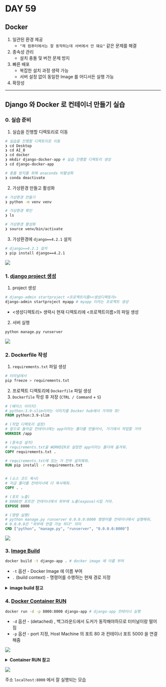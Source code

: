# DAY 59

## Docker
1. 일관된 환경 제공
   * `"제 컴퓨터에서는 잘 동작하는데 서버에서 안 돼요"` 같은 문제를 해결
2. 종속성 관리
   * 설치 충돌 및 버전 문제 방지
3. 빠른 배포
   * 복잡한 설치 과정 생략 가능
   * 서버 설정 없이 동일한 Image 를 어디서든 실행 가능
4. 확장성

---
## Django 와 Docker 로 컨테이너 만들기 실습


### 0. 실습 준비
1. 실습을 진행할 디렉토리로 이동
```bash
# 실습을 진행할 디렉토리로 이동
❯ cd Desktop
❯ cd AI_8
❯ cd docker
❯ mkdir django-docker-app # 실습 진행할 디렉토리 생성
❯ cd django-docker-app

# 충돌 방지를 위해 anaconda 비활성화
❯ conda deactivate
```

2. 가상환경 만들고 활성화
```bash
# 가상환경 만들기
❯ python -m venv venv

# 가상환경 확인
❯ ls

# 가상환경 활성화
❯ source venv/bin/activate
```

3. 가상환경에 `django==4.2.1` 설치
```bash
# django==4.2.1 설치
❯ pip install django==4.2.1
```
![](/img/241213_docker_terminal.png)

### 1. [django project 생성](DAY56_241211.md#project-생성하기)

1. project 생성
```bash
# django-admin startproject <프로젝트이름><생성디렉토리>
django-admin startproject myapp # myapp 이라는 프로젝트 생성
```
* <생성디렉토리> 생략시 현재 디렉토리에 <프로젝트이름>의 파일 생성

2. 서버 실행
```bash
python manage.py runserver
```

![](/img/241213_docker_terminal_2.png)
### 2. Dockerfile 작성
1. `requirements.txt` 파일 생성
```bash
# 터미널에서
pip freeze > requirements.txt
```
2. 프로젝트 디렉토리에 `Dockerfile` 파일 생성
3. `Dockerfile` 작성 후 저장 (`CTRL / Command` + `S`)

```dockerfile
# (베이스 이미지)
# python:3.9-slim이라는 이미지를 Docker hub에서 가져와 줘!
FROM python:3.9-slim

# (작업 디렉토리 설정)
# 앞으로 돌아갈 컨테이너에는 app이라는 폴더를 만들어서, 거기에서 작업할 거야
WORKDIR /app

# (종속성 설치)
# requirements.txt을 WORKDIR로 설정한 app이라는 폴더에 옮겨줘.
COPY requirements.txt .

# requirements.txt에 있는 거 전부 설치해줘.
RUN pip install -r requirements.txt


# (소스 코드 복사)
# 지금 폴더를 컨테이너에 다 복사해줘.
COPY . .

# (포트 노출)
# 8000번 포트만 컨테이너에서 외부에 노출(expose)시킬 거야.
EXPOSE 8000

# (명령 실행)
# python manage.py runserver 0.0.0.0:8000 명령어를 컨테이너에서 실행해줘.
# 0.0.0.0은 "외부에 연결 가능 하다" 의미
CMD ["python", "manage.py", "runserver", "0.0.0.0:8000"]
```
![](/img/241213_dockerfile.png)


### 3. [Image Build](DAY54_241209.md#docker-image-만들기-build)

```bash
docker build -t django-app . # docker image 에 이름 부여
```

* `-t` 옵션 - Docker Image 에 이름 부여
* `.` (build context) - 명령어를 수행하는 현재 경로 지정

<details>
<summary><b>image build 참고</b></summary>
<div markdown="1">


```bash
docker build -f <도커파일명> -t <컨테이너명> .
```


* `.` (build context) - 명령어를 수행하는 현재 경로 지정
* `-f` 옵션 - 어떤 Dockerfile 을 사용할 것인지 명시 (기본 Dockerfile)
* `-t` 옵션 - Docker Image 에 이름 부여

</details>
</div>

### 4. [Docker Container RUN](DAY54_241209.md#docker-container-실행-run)

```bash
docker run -d -p 8000:8000 django-app # django-app 컨테이너 실행
```
* `-d` 옵션 - (detached) , 백그라운드에서 도커가 동작해야하므로 터미널이랑 떨어짐
* `-p` 옵션 - port 지정, Host Machine 의 포트 80 과 컨테이너 포트 5000 을 연결해줌

![](/img/241213_docker_terminal_3.png)


<details>
<summary><b>Container RUN 참고</b></summary>
<div markdown="1">


```bash
docker run -d -p 80:5000 <컨테이너명>
```
* `-d` 옵션 - (detached) , 백그라운드에서 도커가 동작해야하므로 터미널이랑 떨어짐
* `-p` 옵션 - port 지정, Host Machine 의 포트 80 과 컨테이너 포트 5000 을 연결해줌
* `80` 번 포트를
* 호스트 머신의 `5000`번 포트로 연결 매핑

</details>
</div>

![](/img/241213_docker_run.png)

주소 `localhost:8000` 에서 잘 실행되는 모습

